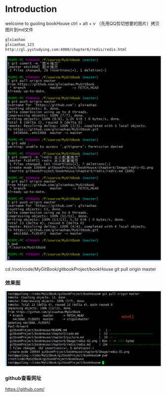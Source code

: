 # Introduction
welcome to guoling bookHouse 
ctrl + alt + v （先用QQ剪切想要的图片）拷贝图片到md文件
```
glxiaohao
glxiaohao_123
http://gl.yystudying.com:4000/chapter6/redis/redis.html
```

![](git.png)

cd /root/code/MyGitBook/gitbookProject/bookHouse
git pull origin master

### 效果图
![](git_pull.png)

### github查看网址
https://github.com/

